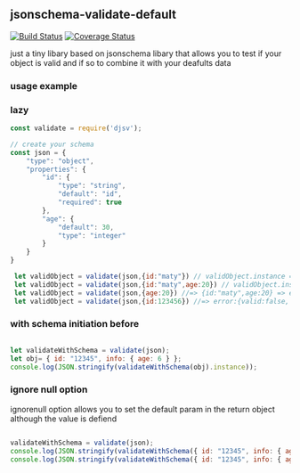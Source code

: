 ## jsonschema-validate-default

[![Build Status](https://travis-ci.org/kube-HPC/jsonschema-validate-default.svg?branch=master)](https://travis-ci.org/kube-HPC/jsonschema-validate-default)
[![Coverage Status](https://coveralls.io/repos/github/kube-HPC/jsonschema-validate-default/badge.svg?branch=master)](https://coveralls.io/github/kube-HPC/jsonschema-validate-default?branch=master)

just a tiny libary based on jsonschema libary that allows you to test if your object is valid and if so to combine it with your deafults data

### usage example

### lazy 
```js
const validate = require('djsv');

// create your schema
const json = {
    "type": "object",
    "properties": {
        "id": {
            "type": "string",
            "default": "id",
            "required": true
        },
        "age": {
            "default": 30,
            "type": "integer"
        }
    }
}

 let validObject = validate(json,{id:"maty"}) // validObject.instance => {id:"maty",age:30}
 let validObject = validate(json,{id:"maty",age:20}) // validObject.instance => {id:"maty",age:20}
 let validObject = validate(json,{age:20}) //=> {id:"maty",age:20} => error:{valid:false, errorDescription:"id is required"}
 let validObject = validate(json,{id:123456}) //=> error:{valid:false, errorDescription:"id is not a string error "}
```

### with schema initiation before
```js

let validateWithSchema = validate(json);
let obj= { id: "12345", info: { age: 6 } };
console.log(JSON.stringify(validateWithSchema(obj).instance));
```

### ignore null option
ignorenull option allows you to set the default param in the return object although the value is defiend 

```js 

validateWithSchema = validate(json);
console.log(JSON.stringify(validateWithSchema({ id: "12345", info: { age: 6, familyName: null } }).instance)) //=> {"id":"12345","info":{"age":6,"familyName":null}}
console.log(JSON.stringify(validateWithSchema({ id: "12345", info: { age: 6, familyName: null } }, { ignoreNull:true }).instance)) //=>{"id":"12345","info":{"age":6,"familyName":"unknown"}}

``` 
